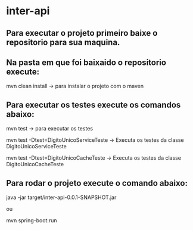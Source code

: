 # inter-api

## Para executar o projeto primeiro baixe o repositorio para sua maquina.

## Na pasta em que foi baixaido o repositorio execute:

mvn clean install -> para instalar o projeto com o maven

## Para executar os testes execute os comandos abaixo:

mvn test -> para executar os testes &nbsp;


mvn test -Dtest=DigitoUnicoServiceTeste -> Executa os testes da classe DigitoUnicoServiceTeste &nbsp;


mvn test -Dtest=DigitoUnicoCacheTeste  -> Executa os testes da classe DigitoUnicoCacheTeste &nbsp;


## Para rodar o projeto execute o comando abaixo:

java -jar target/inter-api-0.0.1-SNAPSHOT.jar &nbsp;


ou &nbsp;


mvn spring-boot:run
